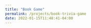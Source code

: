 ```yaml
---
title: "Book Game"
permalink: /projects/book-trivia-game
date: 2022-01-15T11:48:41-04:00
---
```


<style>
#word-game { font-size: 16px; }

</style>

<div id="word-game"></div>

<script type="text/javascript" src="{{ site.baseurl }}/assets/book_game/bookGame.js"></script>
<script type="text/javascript">
document.addEventListener("DOMContentLoaded", function(event) { 
bookGame.buildGame('{{ site.baseurl }}/assets/book_game', 'word-game');
});

</script>